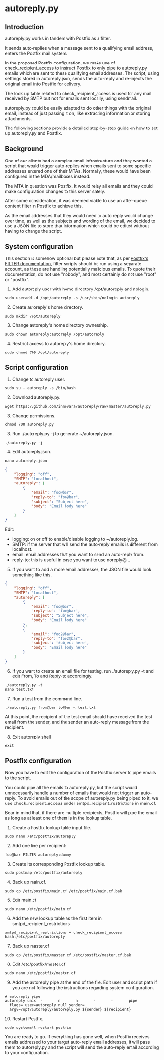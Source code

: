 # autoreply.py

## Introduction

autoreply.py works in tandem with Postfix as a filter.

It sends auto-replies when a message sent to a qualifying email address, enters the Postfix mail system.

In the proposed Postfix configuration, we make use of check_recipient_access to instruct Postfix to only pipe to autoreply.py emails which are sent to these qualifying email addresses. The script, using settings stored in autoreply.json, sends the auto-reply and re-injects the original email into Postfix for delivery.

The look up table related to check_recipient_access is used for any mail received by SMTP but not for emails sent locally, using sendmail.

autoreply.py could be easily adapted to do other things with the original email, instead of just passing it on, like extracting information or storing attachments.

The following sections provide a detailed step-by-step guide on how to set up autoreply.py and Postfix.

## Background

One of our clients had a complex email infrastructure and they wanted a script that would trigger auto-replies when emails sent to some specific addresses entered one of their MTAs. Normally, these would have been configured in the MDA/mailboxes instead.

The MTA in question was Postfix. It would relay all emails and they could make configuration changes to this server safely.

After some consideration, it was deemed viable to use an after-queue content filter in Postfix to achieve this.

As the email addresses that they would need to auto reply would change over time, as well as the subjects and wording of the email, we decided to use a JSON file to store that information which could be edited without having to change the script.

## System configuration

This section is somehow optional but please note that, as per [Postfix's FILTER documentation](http://www.postfix.org/FILTER_README.html), filter scripts should be run using a separate account, as these are handling potentially malicious emails. To quote their documentation, do not use "nobody", and most certainly do not use "root" or "postfix".

1. Add autoreply user with home directory /opt/autoreply and nologin.
```shell
sudo useradd -d /opt/autoreply -s /usr/sbin/nologin autoreply
```
2. Create autoreply's home directory.
```shell
sudo mkdir /opt/autoreply
```
3. Change autoreply's home directory ownership.
```shell
sudo chown autoreply:autoreply /opt/autoreply
```
4. Restrict access to autoreply's home directory.
```shell
sudo chmod 700 /opt/autoreply
```
## Script configuration

1. Change to autoreply user.
```
sudo su - autoreply -s /bin/bash
```
2. Download autoreply.py.
```shell
wget https://github.com/innovara/autoreply/raw/master/autoreply.py
```
3. Change permissions.
```shell
chmod 700 autoreply.py
```
3. Run ./autoreply.py -j to generate ~/autoreply.json.
```
./autoreply.py -j
```
4. Edit autoreply.json.
```
nano autoreply.json
```
```json
{
    "logging": "off",
    "SMTP": "localhost",
    "autoreply": [
        {
            "email": "foo@bar",
            "reply-to": "foo@bar",
            "subject": "Subject here",
            "body": "Email body here"
        }
    ]
}
```
Edit:
* logging: on or off to enable/disable logging to ~/autoreply.log.
* SMTP: if the server that will send the auto-reply emails is different from localhost.
* email: email addresses that you want to send an auto-reply from.
* reply-to: this is useful in case you want to use noreply@...

5. If you want to add a more email addresses, the JSON file would look something like this.
```json
{
    "logging": "off",
    "SMTP": "localhost",
    "autoreply": [
        {
            "email": "foo@bar",
            "reply-to": "foo@bar",
            "subject": "Subject here",
            "body": "Email body here"
        },
        {
            "email": "foo2@bar",
            "reply-to": "foo2@bar",
            "subject": "Subject here",
            "body": "Email body here"
        }
    ]
}
```
6. If you want to create an email file for testing, run ./autoreply.py -t and edit From, To and Reply-to accordingly.
```shell
./autoreply.py -t
nano test.txt
```
7. Run a test from the command line.
```
./autoreply.py from@bar to@bar < test.txt
```

At this point, the recipient of the test email should have received the test email from the sender, and the sender an auto-reply message from the recipient.

8. Exit autoreply shell
```
exit
```

## Postfix configuration

Now you have to edit the configuration of the Postfix server to pipe emails to the script.

You could pipe all the emails to autoreply.py, but the script would unnecessarily handle a number of emails that would not trigger an auto-reply. 
To avoid emails out of the scope of autoreply.py being piped to it, we use check_recipient_access under smtpd_recipient_restrictions in main.cf.

Bear in mind that, if there are multiple recipients, Postfix will pipe the email as long as at least one of them is in the lookup table. 

1. Create a Postfix lookup table input file.
```shell
sudo nano /etc/postfix/autoreply
```
2. Add one line per recipient:
```
foo@bar FILTER autoreply:dummy
```
3. Create its corresponding Postfix lookup table.
```shell
sudo postmap /etc/postfix/autoreply
```
4. Back up main.cf.
```shell
sudo cp /etc/postfix/main.cf /etc/postfix/main.cf.bak
```
5. Edit main.cf
```shell
sudo nano /etc/postfix/main.cf
```
6. Add the new lookup table as the first item in smtpd_recipient_restrictions
```
smtpd_recipient_restrictions = check_recipient_access hash:/etc/postfix/autoreply
```
7. Back up master.cf
```
sudo cp /etc/postfix/master.cf /etc/postfix/master.cf.bak
```
8. Edit /etc/postfix/master.cf
```shell
sudo nano /etc/postfix/master.cf
```
9. Add the autoreply pipe at the end of the file. Edit user and script path if you are not following the instructions regarding system configuration. 
```
# autoreply pipe
autoreply unix  -       n       n       -       -       pipe
  flags= user=autoreply null_sender=
  argv=/opt/autoreply/autoreply.py ${sender} ${recipient}
```
10. Restart Postfix.
```shell
sudo systemctl restart postfix
```
You are ready to go. If everything has gone well, when Postfix receives emails addressed to your target auto-reply email addresses, it will pass them to autoreply.py and the script will send the auto-reply email according to your configuration.